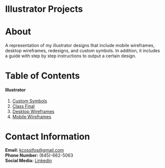 # Illustrator Projects

# About  
A representation of my illustrator designs that include mobile wireframes, desktop wireframes, redesigns, and custom symbols. In addition, it includes a guide with step by step instructions to output a certain design.

# Table of Contents  

#### Illustrator    
1) [Custom Symbols](https://github.com/kcossifos/illustrator/tree/master/CustomSymbols)    
2) [Class Final](https://github.com/kcossifos/illustrator/tree/master/IllustratorFinal)  
3) [Desktop Wireframes](https://github.com/kcossifos/illustrator/tree/master/Desktop%20Wireframes)  
4) [Mobile Wireframes](https://github.com/kcossifos/illustrator/tree/master/Mobile%20Wireframes)  

# Contact Information    
**Email:** kcossifos@gmail.com  
**Phone Number:** (845)-662-5063  
**Social Media:** [Linkedin](https://www.linkedin.com/in/kcossifos/)  

